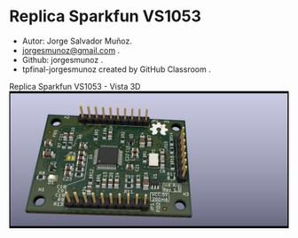 # Replica Sparkfun VS1053
* Autor: Jorge Salvador Muñoz.
* jorgesmunoz@gmail.com .
* Github: jorgesmunoz .
* tpfinal-jorgesmunoz created by GitHub Classroom .

Replica Sparkfun VS1053 - Vista 3D
<img src="pcb_replica_VS1053/Replic_VS1053.png" alt="My cool logo"/>
